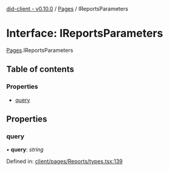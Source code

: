 [did-client - v0.10.0](../README.md) / [Pages](../modules/pages.md) / IReportsParameters

# Interface: IReportsParameters

[Pages](../modules/pages.md).IReportsParameters

## Table of contents

### Properties

- [query](pages.ireportsparameters.md#query)

## Properties

### query

• **query**: *string*

Defined in: [client/pages/Reports/types.tsx:139](https://github.com/Puzzlepart/did/blob/dev/client/pages/Reports/types.tsx#L139)

